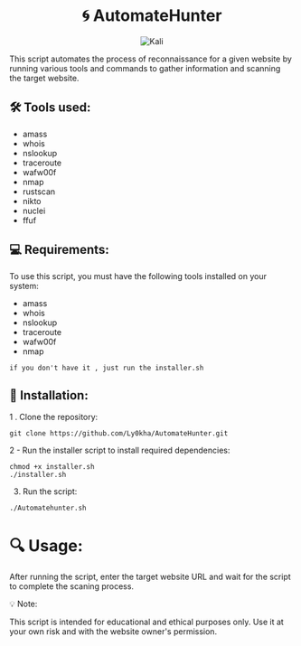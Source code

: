 <div align="center"> 

# :cyclone: AutomateHunter
![Kali](https://img.shields.io/badge/Kali-268BEE?style=for-the-badge&logo=kalilinux&logoColor=white)


</div>

This script automates the process of reconnaissance for a given website by running various tools and commands to gather information and scanning the target website.

## 🛠️ Tools used:

- amass 
- whois
- nslookup
- traceroute
- wafw00f 
- nmap
- rustscan
- nikto
- nuclei
- ffuf

## 💻 Requirements:

To use this script, you must have the following tools installed on your system:

- amass
- whois
- nslookup
- traceroute
- wafw00f
- nmap

``if you don't have it , just run the installer.sh``

## 🚀 Installation:


1 . Clone the repository:
```
git clone https://github.com/Ly0kha/AutomateHunter.git
```
2 - Run the installer script to install required dependencies:

 ``` 
 chmod +x installer.sh
 ./installer.sh
 ```

3. Run the script:

```
./Automatehunter.sh
```
# 🔍 Usage:

After running the script, enter the target website URL and wait for the script to complete the scaning process.

💡 Note:

This script is intended for educational and ethical purposes only. Use it at your own risk and with the website owner's permission.

